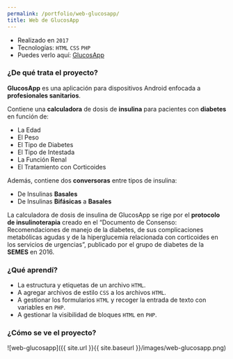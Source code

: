 ```yaml
---
permalink: /portfolio/web-glucosapp/
title: Web de GlucosApp
---
```


* Realizado en `2017`
* Tecnologías: `HTML` `CSS` `PHP`
* Puedes verlo aquí: [GlucosApp](glucosapp.com)

### ¿De qué trata el proyecto?

**GlucosApp** es una aplicación para dispositivos Android enfocada a **profesionales sanitarios**. 

Contiene una **calculadora** de dosis de **insulina** para pacientes con **diabetes** en función de:

- La Edad
- El Peso
- El Tipo de Diabetes
- El Tipo de Intestada
- La Función Renal
- El Tratamiento con Corticoides

Además, contiene dos **conversoras** entre tipos de insulina:

- De Insulinas **Basales**
- De Insulinas **Bifásicas** a **Basales**

La calculadora de dosis de insulina de GlucosApp se rige por el **protocolo de insulinoterapia** creado en el “Documento de Consenso: Recomendaciones de manejo de la diabetes, de sus complicaciones metabólicas agudas y de la hiperglucemia relacionada con corticoides en los servicios de urgencias”, publicado por el grupo de diabetes de la **SEMES** en 2016.

### ¿Qué aprendí?

- La estructura y etiquetas de un archivo `HTML`.
- A agregar archivos de estilo `CSS` a los archivos `HTML`.
- A gestionar los formularios `HTML` y recoger la entrada de texto con variables en `PHP`.
- A gestionar la visibilidad de bloques `HTML` en `PHP`.

### ¿Cómo se ve el proyecto?

![web-glucosapp]({{ site.url }}{{ site.baseurl }}/images/web-glucosapp.png)
